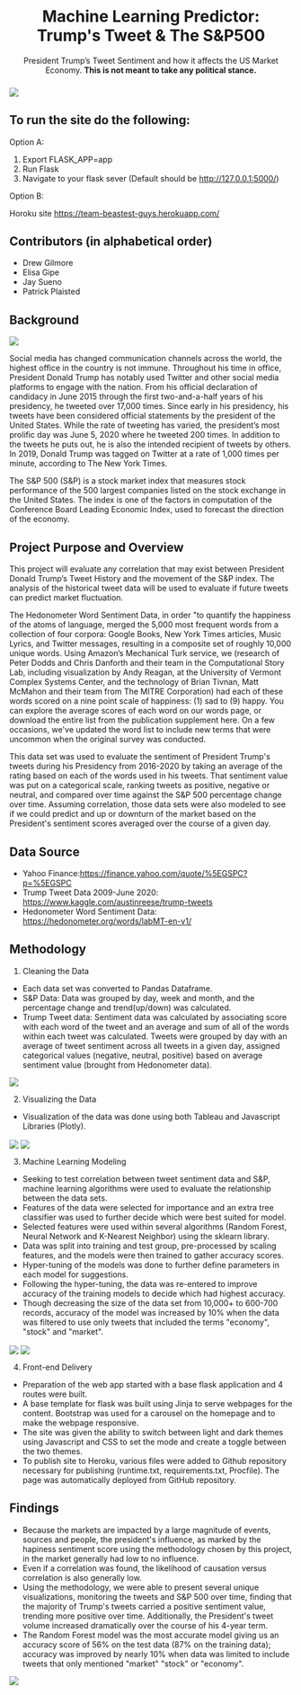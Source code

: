 <h1 align="center"> Machine Learning Predictor: Trump's Tweet & The S&P500 </h1>
<p align="center"> President Trump’s Tweet Sentiment and how it affects the US Market Economy. <b>This is not meant to take any political stance.</b></p>

###
<img src= "https://images.indianexpress.com/2017/11/trump-twitter-copy.jpg" align = "center"/>

## To run the site do the following:

Option A: 
1. Export FLASK_APP=app
2. Run Flask
3. Navigate to your flask sever (Default should be http://127.0.0.1:5000/)

Option B:

Horoku site https://team-beastest-guys.herokuapp.com/

## Contributors (in alphabetical order)

- Drew Gilmore
- Elisa Gipe
- Jay Sueno
- Patrick Plaisted

## Background

<img src= "/static/Images/top 10 days on twitter by volumne.png" align = "center"/>

Social media has changed communication channels across the world, the highest office in the country is not immune. Throughout his time in office, President Donald Trump has notably used Twitter and other social media platforms to engage with the nation. From his official declaration of candidacy in June 2015 through the first two-and-a-half years of his presidency, he tweeted over 17,000 times. Since early in his presidency, his tweets have been considered official statements by the president of the United States. While the rate of tweeting has varied, the president’s most prolific day was June 5, 2020 where he tweeted 200 times. In addition to the tweets he puts out, he is also the intended recipient of tweets by others. In 2019, Donald Trump was tagged on Twitter at a rate of 1,000 times per minute, according to The New York Times.

The S&P 500 (S&P) is a stock market index that measures stock performance of the 500 largest companies listed on the stock exchange in the United States. The index is one of the factors in computation of the Conference Board Leading Economic Index, used to forecast the direction of the economy. 

## Project Purpose and Overview

This project will evaluate any correlation that may exist between President Donald Trump’s Tweet History and the movement of the S&P index. 
The analysis of the historical tweet data will be used to evaluate if future tweets can predict market fluctuation. 

The Hedonometer Word Sentiment Data, in order "to quantify the happiness of the atoms of language, merged the 5,000 most frequent words from a collection of four corpora: Google Books, New York Times articles, Music Lyrics, and Twitter messages, resulting in a composite set of roughly 10,000 unique words. Using Amazon’s Mechanical Turk service, we (research of Peter Dodds and Chris Danforth and their team in the Computational Story Lab, including visualization by Andy Reagan, at the University of Vermont Complex Systems Center, and the technology of Brian Tivnan, Matt McMahon and their team from The MITRE Corporation) had each of these words scored on a nine point scale of happiness: (1) sad to (9) happy. You can explore the average scores of each word on our words page, or download the entire list from the publication supplement here. On a few occasions, we've updated the word list to include new terms that were uncommon when the original survey was conducted.

This data set was used to evaluate the sentiment of President Trump's tweets during his Presidency from 2016-2020 by taking an average of the rating based on each of the words used in his tweets. That sentiment value was put on a categorical scale, ranking tweets as positive, negative or neutral, and compared over time against the S&P 500 percentage change over time. Assuming correlation, those data sets were also modeled to see if we could predict and up or downturn of the market based on the President's sentiment scores averaged over the course of a given day. 

## Data Source
- Yahoo Finance:https://finance.yahoo.com/quote/%5EGSPC?p=%5EGSPC 
- Trump Tweet Data 2009-June 2020: https://www.kaggle.com/austinreese/trump-tweets 
- Hedonometer Word Sentiment Data: https://hedonometer.org/words/labMT-en-v1/

## Methodology
1. Cleaning the Data
- Each data set was converted to Pandas Dataframe.
- S&P Data: Data was grouped by day, week and month, and the percentage change and trend(up/down) was calculated. 
- Trump Tweet data: Sentiment data was calculated by associating score with each word of the tweet and an average and sum of all of the words within each tweet was calculated. Tweets were grouped by day with an average of tweet sentiment across all tweets in a given day, assigned categorical values (negative, neutral, positive) based on average sentiment value (brought from Hedonometer data).

<img src="/static/Images/Cleaning2.PNG" align = "center"/>

2. Visualizing the Data
- Visualization of the data was done using both Tableau and Javascript Libraries (Plotly).

<img src="/static/Images/plotly1_bar_and_scatter.svg" class="tensix" align = "center"/>
<img src="/static/Images/plotly3_positivity.svg" class="tensix" align = "center"/>

3. Machine Learning Modeling
- Seeking to test correlation between tweet sentiment data and S&P, machine learning algorithms were used to evaluate the relationship between the data sets.
- Features of the data were selected for importance and an extra tree classifier was used to further decide which were best suited for model.
- Selected features were used within several algorithms (Random Forest, Neural Network and K-Nearest Neighbor) using the sklearn library.
- Data was split into training and test group, pre-processed by scaling features, and the models were then trained to gather accuracy scores.
- Hyper-tuning of the models was done to further define parameters in each model for suggestions.
- Following the hyper-tuning, the data was re-entered to improve accuracy of the training models to decide which had highest accuracy. 
- Though decreasing the size of the data set from 10,000+ to 600-700 records, accuracy of the model was increased by 10% when the data was filtered to use only tweets that included the terms "economy", "stock" and "market".

<img src="/static/Images/Screenshot 2020-11-14 105109.jpg" align = "center"/>
<img src="/static/Images/image.png"  align = "center"/>

4. Front-end Delivery
- Preparation of the web app started with a base flask application and 4 routes were built.
- A base template for flask was built using Jinja to serve webpages for the content. Bootstrap was used for a carousel on the homepage and to make the webpage responsive. 
- The site was given the ability to switch between light and dark themes using Javascript and CSS to set the mode and create a toggle between the two themes. 
- To publish site to Heroku, various files were added to Github repository necessary for publishing (runtime.txt, requirements.txt, Procfile). The page was automatically deployed from GitHub repository. 

## Findings
- Because the markets are impacted by a large magnitude of events, sources and people, the president's influence, as marked by the hapiness sentiment score using the methodology chosen by this project, in the market generally had low to no influence. 
- Even if a correlation was found, the likelihood of causation versus correlation is also generally low. 
- Using the methodology, we were able to present several unique visualizations, monitoring the tweets and S&P 500 over time, finding that the majority of Trump's tweets carried a positive sentiment value, trending more positive over time. Additionally, the President's tweet volume increased dramatically over the course of his 4-year term. 
- The Random Forest model was the most accurate model giving us an accuracy score of 56% on the test data (87% on the training data); accuracy was improved by nearly 10% when data was limited to include tweets that only mentioned "market" "stock" or "economy". 

<img src="/static/Images/average sentiment score vs sap.png" align = "center"/>



